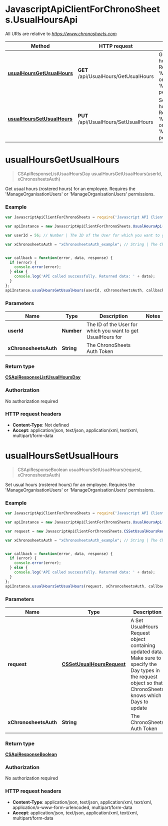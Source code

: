 # JavascriptApiClientForChronoSheets.UsualHoursApi

All URIs are relative to *https://www.chronosheets.com*

Method | HTTP request | Description
------------- | ------------- | -------------
[**usualHoursGetUsualHours**](UsualHoursApi.md#usualHoursGetUsualHours) | **GET** /api/UsualHours/GetUsualHours | Get usual hours (rostered hours) for an employee.  Requires the &#39;ManageOrganisationUsers&#39; or &#39;ManageOrganisationUsers&#39; permissions.
[**usualHoursSetUsualHours**](UsualHoursApi.md#usualHoursSetUsualHours) | **PUT** /api/UsualHours/SetUsualHours | Set usual hours (rostered hours) for an employee.  Requires the &#39;ManageOrganisationUsers&#39; or &#39;ManageOrganisationUsers&#39; permissions.


<a name="usualHoursGetUsualHours"></a>
# **usualHoursGetUsualHours**
> CSApiResponseListUsualHoursDay usualHoursGetUsualHours(userId, xChronosheetsAuth)

Get usual hours (rostered hours) for an employee.  Requires the &#39;ManageOrganisationUsers&#39; or &#39;ManageOrganisationUsers&#39; permissions.

### Example
```javascript
var JavascriptApiClientForChronoSheets = require('Javascript API Client for ChronoSheets');

var apiInstance = new JavascriptApiClientForChronoSheets.UsualHoursApi();

var userId = 56; // Number | The ID of the User for which you want to get UsualHours for

var xChronosheetsAuth = "xChronosheetsAuth_example"; // String | The ChronoSheets Auth Token


var callback = function(error, data, response) {
  if (error) {
    console.error(error);
  } else {
    console.log('API called successfully. Returned data: ' + data);
  }
};
apiInstance.usualHoursGetUsualHours(userId, xChronosheetsAuth, callback);
```

### Parameters

Name | Type | Description  | Notes
------------- | ------------- | ------------- | -------------
 **userId** | **Number**| The ID of the User for which you want to get UsualHours for | 
 **xChronosheetsAuth** | **String**| The ChronoSheets Auth Token | 

### Return type

[**CSApiResponseListUsualHoursDay**](CSApiResponseListUsualHoursDay.md)

### Authorization

No authorization required

### HTTP request headers

 - **Content-Type**: Not defined
 - **Accept**: application/json, text/json, application/xml, text/xml, multipart/form-data

<a name="usualHoursSetUsualHours"></a>
# **usualHoursSetUsualHours**
> CSApiResponseBoolean usualHoursSetUsualHours(request, xChronosheetsAuth)

Set usual hours (rostered hours) for an employee.  Requires the &#39;ManageOrganisationUsers&#39; or &#39;ManageOrganisationUsers&#39; permissions.

### Example
```javascript
var JavascriptApiClientForChronoSheets = require('Javascript API Client for ChronoSheets');

var apiInstance = new JavascriptApiClientForChronoSheets.UsualHoursApi();

var request = new JavascriptApiClientForChronoSheets.CSSetUsualHoursRequest(); // CSSetUsualHoursRequest | A Set UsualHours Request object containing updated data.  Make sure to specify the Day types in the request object so that ChronoSheets knows which Days to update

var xChronosheetsAuth = "xChronosheetsAuth_example"; // String | The ChronoSheets Auth Token


var callback = function(error, data, response) {
  if (error) {
    console.error(error);
  } else {
    console.log('API called successfully. Returned data: ' + data);
  }
};
apiInstance.usualHoursSetUsualHours(request, xChronosheetsAuth, callback);
```

### Parameters

Name | Type | Description  | Notes
------------- | ------------- | ------------- | -------------
 **request** | [**CSSetUsualHoursRequest**](CSSetUsualHoursRequest.md)| A Set UsualHours Request object containing updated data.  Make sure to specify the Day types in the request object so that ChronoSheets knows which Days to update | 
 **xChronosheetsAuth** | **String**| The ChronoSheets Auth Token | 

### Return type

[**CSApiResponseBoolean**](CSApiResponseBoolean.md)

### Authorization

No authorization required

### HTTP request headers

 - **Content-Type**: application/json, text/json, application/xml, text/xml, application/x-www-form-urlencoded, multipart/form-data
 - **Accept**: application/json, text/json, application/xml, text/xml, multipart/form-data

